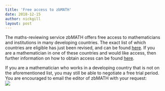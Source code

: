 ```yaml
---
title: 'Free access to zbMATH'
date: 2018-12-15
author: nickgill
layout: post
---
```


The maths-reviewing service zbMATH offers free access to mathematicians and institutions in many developing countries. The exact list of which countries are eligible has just been revised, and can be found <a href="/emscdc/zbmath2">here</a>. If you are a mathematician in one of these countries and would like access, then further information on how to obtain access can be found <a href="/emscdc/zbmath">here</a>.

If you are a mathematician who works in a developing country that is not on the aforementioned list, you may still be able to negotiate a free trial period. You are encouraged to email the editor of zbMATH with your request: <br><img src="/emscdc/zbmail.jpg">


